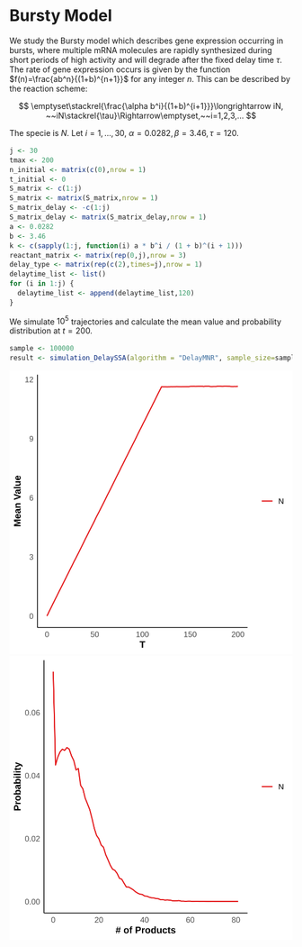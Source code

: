 # Bursty Model

We study the Bursty model which describes gene expression occurring in bursts, where multiple mRNA molecules are rapidly synthesized during short periods of high activity and will degrade after the fixed delay time $\tau$. The rate of gene expression occurs is given by the function $f(n)=\frac{ab^n}{(1+b)^{n+1}}$ for any integer $n$. This can be described by the reaction scheme:

$$
\emptyset\stackrel{\frac{\alpha b^i}{(1+b)^{i+1}}}\longrightarrow iN, ~~iN\stackrel{\tau}\Rightarrow\emptyset,~~i=1,2,3,...
$$

The specie is $N$. Let $i=1,\ldots,30,~\alpha=0.0282,\beta=3.46,\tau=120$.

```R
j <- 30
tmax <- 200
n_initial <- matrix(c(0),nrow = 1)
t_initial <- 0
S_matrix <- c(1:j)
S_matrix <- matrix(S_matrix,nrow = 1) 
S_matrix_delay <- -c(1:j)
S_matrix_delay <- matrix(S_matrix_delay,nrow = 1)
a <- 0.0282
b <- 3.46
k <- c(sapply(1:j, function(i) a * b^i / (1 + b)^(i + 1)))
reactant_matrix <- matrix(rep(0,j),nrow = 3)
delay_type <- matrix(rep(c(2),times=j),nrow = 1)
delaytime_list <- list()
for (i in 1:j) {
  delaytime_list <- append(delaytime_list,120) 
}
```

We simulate $10^5$ trajectories and calculate the mean value and probability distribution at $t = 200$.

```R
sample <- 100000
result <- simulation_DelaySSA(algorithm = "DelayMNR", sample_size=sample, tmax=tmax, n_initial=n_initial, t_initial=t_initial, S_matrix=S_matrix, S_matrix_delay=S_matrix_delay, k=k, reactant_matrix=reactant_matrix, delay_type=delay_type , delaytime_list=delaytime_list)
```

![Bursty_mean](../figs/Bursty_mean.svg)
![Bursty_density_200s](../figs/Bursty_density_200s.svg)